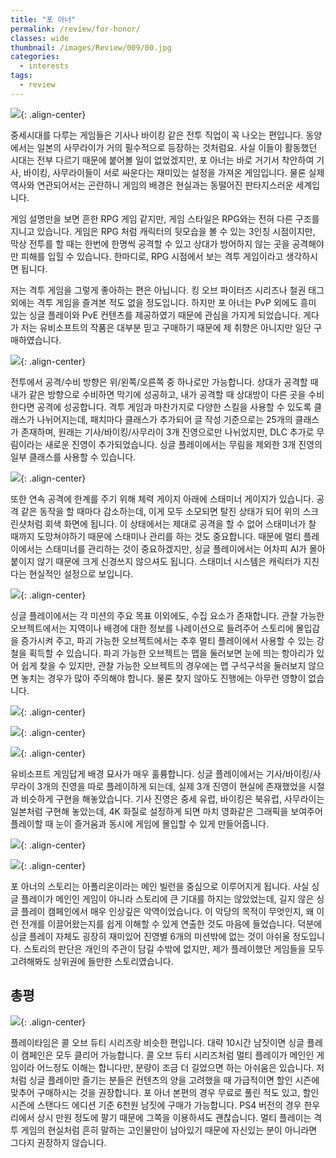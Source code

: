 ```yaml
---
title: "포 아너"
permalink: /review/for-honor/
classes: wide
thumbnail: /images/Review/009/00.jpg
categories:
  - interests
tags:
  - review
---
```


![](/images/Review/009/00.jpg){: .align-center}

중세시대를 다루는 게임들은 기사나 바이킹 같은 전투 직업이 꼭 나오는 편입니다. 동양에서는 일본의 사무라이가 거의 필수적으로 등장하는 것처럼요. 사실 이들이 활동했던 시대는 전부 다르기 때문에 붙어볼 일이 없었겠지만, 포 아너는 바로 거기서 착안하여 기사, 바이킹, 사무라이들이 서로 싸운다는 재미있는 설정을 가져온 게임입니다. 물론 실제 역사와 연관되어서는 곤란하니 게임의 배경은 현실과는 동떨어진 판타지스러운 세계입니다.

게임 설명만을 보면 흔한 RPG 게임 같지만, 게임 스타일은 RPG와는 전혀 다른 구조를 지니고 있습니다. 게임은 RPG 처럼 캐릭터의 뒷모습을 볼 수 있는 3인칭 시점이지만, 막상 전투를 할 때는 한번에 한명씩 공격할 수 있고 상대가 방어하지 않는 곳을 공격해야만 피해를 입힐 수 있습니다. 한마디로, RPG 시점에서 보는 격투 게임이라고 생각하시면 됩니다.

저는 격투 게임을 그렇게 좋아하는 편은 아닙니다. 킹 오브 파이터즈 시리즈나 철권 태그 외에는 격투 게임을 즐겨본 적도 없을 정도입니다. 하지만 포 아너는 PvP 외에도 흥미 있는 싱글 플레이와 PvE 컨텐츠를 제공하였기 때문에 관심을 가지게 되었습니다. 게다가 저는 유비소프트의 작품은 대부분 믿고 구매하기 때문에 제 취향은 아니지만 일단 구매하였습니다.

![](/images/Review/009/01.jpg){: .align-center}

전투에서 공격/수비 방향은 위/왼쪽/오른쪽 중 하나로만 가능합니다. 상대가 공격할 때 내가 같은 방향으로 수비하면 막기에 성공하고, 내가 공격할 때 상대방이 다른 곳을 수비한다면 공격에 성공합니다. 격투 게임과 마찬가지로 다양한 스킬을 사용할 수 있도록 클래스가 나뉘어지는데, 패치마다 클래스가 추가되어 글 작성 기준으로는 25개의 클래스가 존재하며, 원래는 기사/바이킹/사무라이 3개 진영으로만 나뉘었지만, DLC 추가로 무림이라는 새로운 진영이 추가되었습니다. 싱글 플레이에서는 무림을 제외한 3개 진영의 일부 클래스를 사용할 수 있습니다.

![](/images/Review/009/02.jpg){: .align-center}

또한 연속 공격에 한계를 주기 위해 체력 게이지 아래에 스태미너 게이지가 있습니다. 공격 같은 동작을 할 때마다 감소하는데, 이게 모두 소모되면 탈진 상태가 되어 위의 스크린샷처럼 회색 화면에 됩니다. 이 상태에서는 제대로 공격을 할 수 없어 스태미너가 찰 때까지 도망쳐야하기 때문에 스태미나 관리를 하는 것도 중요합니다. 때문에 멀티 플레이에서는 스태미너를 관리하는 것이 중요하겠지만, 싱글 플레이에서는 어차피 AI가 몰아붙이지 않기 때문에 크게 신경쓰지 않으셔도 됩니다. 스태미너 시스템은 캐릭터가 지친다는 현실적인 설정으로 보입니다.

![](/images/Review/009/03.jpg){: .align-center}

싱글 플레이에서는 각 미션의 주요 목표 이외에도, 수집 요소가 존재합니다. 관찰 가능한 오브젝트에서는 지역이나 배경에 대한 정보를 나레이션으로 들려주어 스토리에 몰입감을 증가시켜 주고, 파괴 가능한 오브젝트에서는 추후 멀티 플레이에서 사용할 수 있는 강철을 획득할 수 있습니다. 파괴 가능한 오브젝트는 맵을 둘러보면 눈에 띄는 항아리가 있어 쉽게 찾을 수 있지만, 관찰 가능한 오브젝트의 경우에는 맵 구석구석을 둘러보지 않으면 놓치는 경우가 많아 주의해야 합니다. 물론 찾지 않아도 진행에는 아무런 영향이 없습니다.

![](/images/Review/009/04.jpg){: .align-center}

![](/images/Review/009/05.jpg){: .align-center}

![](/images/Review/009/06.jpg){: .align-center}

유비소프트 게임답게 배경 묘사가 매우 훌륭합니다. 싱글 플레이에서는 기사/바이킹/사무라이 3개의 진영을 따로 플레이하게 되는데, 실제 3개 진영이 현실에 존재했었을 시절과 비슷하게 구현을 해놓았습니다. 기사 진영은 중세 유럽, 바이킹은 북유럽, 사무라이는 일본처럼 구현해 놓았는데, 4K 화질로 설정하게 되면 마치 영화같은 그래픽을 보여주어 플레이할 때 눈이 즐거움과 동시에 게임에 몰입할 수 있게 만들어줍니다.

![](/images/Review/009/07.jpg){: .align-center}

![](/images/Review/009/08.jpg){: .align-center}

포 아너의 스토리는 아폴리온이라는 메인 빌런을 중심으로 이루어지게 됩니다. 사실 싱글 플레이가 메인인 게임이 아니라 스토리에 큰 기대를 하지는 않았었는데, 길지 않은 싱글 플레이 캠페인에서 매우 인상깊은 악역이었습니다. 이 악당의 목적이 무엇인지, 왜 이런 전개를 이끌어왔는지를 쉽게 이해할 수 있게 연출한 것도 마음에 들었습니다. 덕분에 싱글 플레이 자체도 굉장히 재미있어 진영별 6개의 미션밖에 없는 것이 아쉬울 정도입니다. 스토리의 판단은 개인의 주관이 담길 수밖에 없지만, 제가 플레이했던 게임들을 모두 고려해봐도 상위권에 들만한 스토리였습니다.

## 총평

![](/images/Review/009/09.png){: .align-center}

플레이타임은 콜 오브 듀티 시리즈랑 비슷한 편입니다. 대략 10시간 남짓이면 싱글 플레이 캠페인은 모두 클리어 가능합니다. 콜 오브 듀티 시리즈처럼 멀티 플레이가 메인인 게임이라 어느정도 이해는 합니다만, 분량이 조금 더 길었으면 하는 아쉬움은 있습니다. 저처럼 싱글 플레이만 즐기는 분들은 컨텐츠의 양을 고려했을 때 가급적이면 할인 시즌에 맞추어 구매하시는 것을 권장합니다. 포 아너 본편의 경우 무료로 풀린 적도 있고, 할인 시즌에 스탠다드 에디션 기준 6천원 남짓에 구매가 가능합니다. PS4 버전의 경우 한우리에서 상시 만원 정도에 팔기 때문에 그쪽을 이용하셔도 괜찮습니다. 멀티 플레이는 격투 게임의 현실처럼 흔히 말하는 고인물만이 남아있기 때문에 자신있는 분이 아니라면 그다지 권장하지 않습니다.